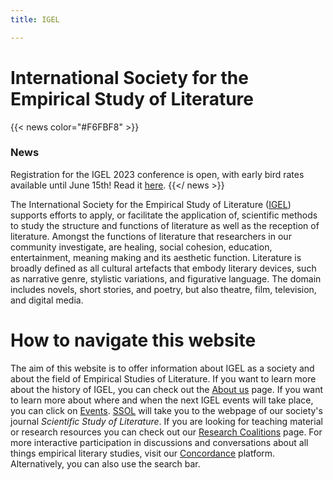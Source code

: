 ```yaml
---
title: IGEL

---
```

# International Society for the Empirical Study of Literature


{{< news color="#F6FBF8" >}}

### News

Registration for the IGEL 2023 conference is open, with early bird rates available until June 15th! Read it [here](https://igelsociety.org/events/igel2023). 
{{</ news >}}

The International Society for the Empirical Study of Literature ([IGEL](about-us/#what-is-igel)) supports efforts to apply, or facilitate the application of, scientific methods to study the structure and functions of literature as well as the reception of literature. Amongst the functions of literature that researchers in our community investigate, are healing, social cohesion, education, entertainment, meaning making and its aesthetic function. Literature is broadly defined as all cultural artefacts that embody literary devices, such as narrative genre, stylistic variations, and figurative language. The domain includes novels, short stories, and poetry, but also theatre, film, television, and digital media.

# How to navigate this website

The aim of this website is to offer information about IGEL as a society and about the field of Empirical Studies of Literature. If you want to learn more about the history of IGEL, you can check out the [About us](/about-us/) page. If you want to learn more about where and when the next IGEL events will take place, you can click on [Events](/events/). [SSOL](/ssol/) will take you to the webpage of our society's journal _Scientific Study of Literature_. If you are looking for teaching material or research resources you can check out our [Research Coalitions](/research-coalitions/) page. For more interactive participation in discussions and conversations about all things empirical literary studies, visit our [Concordance](/concordance/) platform. Alternatively, you can also use the search bar.
